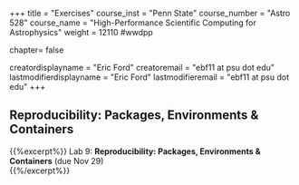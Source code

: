 +++
title = "Exercises"
course_inst = "Penn State"
course_number = "Astro 528"
course_name = "High-Performance Scientific Computing for Astrophysics"
weight = 12110  #wwdpp

chapter= false

creatordisplayname = "Eric Ford"
creatoremail = "ebf11 at psu dot edu"
lastmodifierdisplayname = "Eric Ford"
lastmodifieremail = "ebf11 at psu dot edu"
+++

## Reproducibility: Packages, Environments & Containers

{{%excerpt%}}
Lab 9: **Reproducibility: Packages, Environments &amp; Containers** (due Nov 29)
<br />
{{%/excerpt%}}
<!--
[Lab 8 Git Repository](https://github.com/PsuAstro528/lab8-start) (due April 14)

- Exercise 1: Create a Julia Package
- Exercise 2: Reflect on your Goals for the semester
-->
